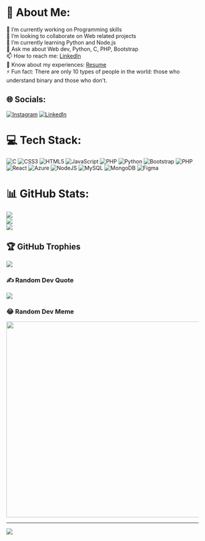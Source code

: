 # 💫 About Me:
🔭 I’m currently working on Programming skills<br>👯 I’m looking to collaborate on Web related projects<br>🌱 I’m currently learning Python and Node.js<br>💬 Ask me about Web dev, Python, C, PHP, Bootstrap<br>📫 How to reach me: [LinkedIn](https://www.linkedin.com/in/abhijeet-nema-a15ba1202)<br>📄 Know about my experiences: [Resume](https://drive.google.com/file/d/1kE-lDv7hM2k9b6ukED6BcC29tRevKfrw/view?usp=share_link)<br>⚡ Fun fact: There are only 10 types of people in the world: those who understand binary and those who don't.


## 🌐 Socials:
[![Instagram](https://img.shields.io/badge/Instagram-%23E4405F.svg?logo=Instagram&logoColor=white)](https://instagram.com/nema_abhi22) [![LinkedIn](https://img.shields.io/badge/LinkedIn-%230077B5.svg?logo=linkedin&logoColor=white)](https://linkedin.com/in/abhijeet-nema-a15ba1202) 

# 💻 Tech Stack:
![C](https://img.shields.io/badge/c-%2300599C.svg?style=flat&logo=c&logoColor=white) ![CSS3](https://img.shields.io/badge/css3-%231572B6.svg?style=flat&logo=css3&logoColor=white) ![HTML5](https://img.shields.io/badge/html5-%23E34F26.svg?style=flat&logo=html5&logoColor=white) ![JavaScript](https://img.shields.io/badge/javascript-%23323330.svg?style=flat&logo=javascript&logoColor=%23F7DF1E) ![PHP](https://img.shields.io/badge/php-%23777BB4.svg?style=flat&logo=php&logoColor=white) ![Python](https://img.shields.io/badge/python-3670A0?style=flat&logo=python&logoColor=ffdd54) ![Bootstrap](https://img.shields.io/badge/bootstrap-%23563D7C.svg?style=flat&logo=bootstrap&logoColor=white) ![PHP](https://img.shields.io/badge/php-%23777BB4.svg?style=flat&logo=php&logoColor=white) ![React](https://img.shields.io/badge/react-%2320232a.svg?style=flat&logo=react&logoColor=%2361DAFB) ![Azure](https://img.shields.io/badge/azure-%230072C6.svg?style=flat&logo=azure-devops&logoColor=white) ![NodeJS](https://img.shields.io/badge/node.js-6DA55F?style=flat&logo=node.js&logoColor=white) ![MySQL](https://img.shields.io/badge/mysql-%2300f.svg?style=flat&logo=mysql&logoColor=white) ![MongoDB](https://img.shields.io/badge/MongoDB-%234ea94b.svg?style=flat&logo=mongodb&logoColor=white) 	![Figma](https://img.shields.io/badge/figma-%23F24E1E.svg?style=flat&logo=figma&logoColor=white)
# 📊 GitHub Stats:
![](https://github-readme-stats.vercel.app/api?username=Abhijeet-Nema&theme=tokyonight&hide_border=false&include_all_commits=true&count_private=false)<br/>
![](https://github-readme-streak-stats.herokuapp.com/?user=Abhijeet-Nema&theme=tokyonight&hide_border=false)<br/>
![](https://github-readme-stats.vercel.app/api/top-langs/?username=Abhijeet-Nema&theme=tokyonight&hide_border=false&include_all_commits=true&count_private=false&layout=compact)

## 🏆 GitHub Trophies
![](https://github-profile-trophy.vercel.app/?username=Abhijeet-Nema&theme=tokyonight&no-frame=false&no-bg=false&margin-w=4)

### ✍️ Random Dev Quote
![](https://quotes-github-readme.vercel.app/api?type=vetical&theme=tokyonight)

### 😂 Random Dev Meme
<img src="https://random-memer.herokuapp.com/" width="512px"/>

---
[![](https://visitcount.itsvg.in/api?id=Abhijeet-Nema&icon=8&color=9)](https://visitcount.itsvg.in)

